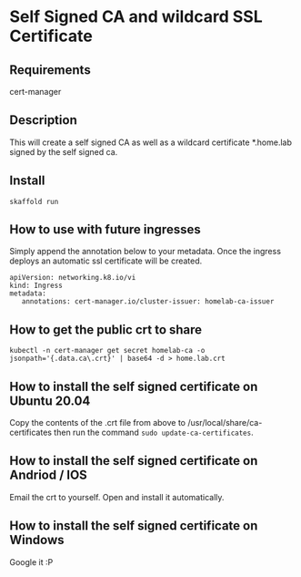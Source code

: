 # Self Signed CA and wildcard SSL Certificate

## Requirements
cert-manager


## Description
This will create a self signed CA as well as a wildcard certificate *.home.lab signed by the self signed ca.

## Install
`skaffold run`


## How to use with future ingresses
Simply append the annotation below to your metadata.  Once the ingress deploys an automatic ssl certificate will be created.
```
apiVersion: networking.k8.io/vi
kind: Ingress
metadata:
   annotations: cert-manager.io/cluster-issuer: homelab-ca-issuer
```

## How to get the public crt to share
`kubectl -n cert-manager get secret homelab-ca -o jsonpath='{.data.ca\.crt}' | base64 -d > home.lab.crt`

## How to install the self signed certificate on Ubuntu 20.04
Copy the contents of the .crt file from above to /usr/local/share/ca-certificates then run the command `sudo update-ca-certificates`.

## How to install the self signed certificate on Andriod / IOS
Email the crt to yourself.  Open and install it automatically.

## How to install the self signed certificate on Windows
Google it :P
